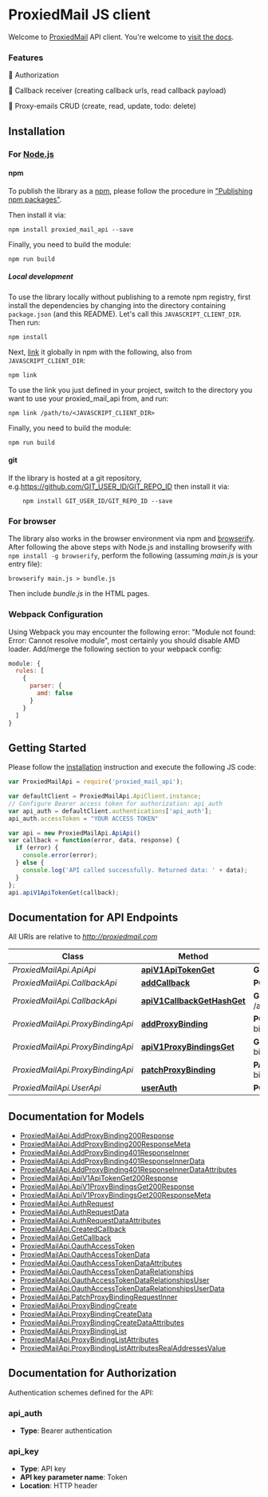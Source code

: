 # ProxiedMail JS client

Welcome to [ProxiedMail](https://proxiedmail.com) API client.
You're welcome to [visit the docs](https://docs.proxiedmail.com).

### Features

🔴 Authorization

🔴 Callback receiver (creating callback urls, read callback payload)

🔴 Proxy-emails CRUD (create, read, update, todo: delete)



## Installation

### For [Node.js](https://nodejs.org/)

#### npm

To publish the library as a [npm](https://www.npmjs.com/), please follow the procedure in ["Publishing npm packages"](https://docs.npmjs.com/getting-started/publishing-npm-packages).

Then install it via:

```shell
npm install proxied_mail_api --save
```

Finally, you need to build the module:

```shell
npm run build
```

##### Local development

To use the library locally without publishing to a remote npm registry, first install the dependencies by changing into the directory containing `package.json` (and this README). Let's call this `JAVASCRIPT_CLIENT_DIR`. Then run:

```shell
npm install
```

Next, [link](https://docs.npmjs.com/cli/link) it globally in npm with the following, also from `JAVASCRIPT_CLIENT_DIR`:

```shell
npm link
```

To use the link you just defined in your project, switch to the directory you want to use your proxied_mail_api from, and run:

```shell
npm link /path/to/<JAVASCRIPT_CLIENT_DIR>
```

Finally, you need to build the module:

```shell
npm run build
```

#### git

If the library is hosted at a git repository, e.g.https://github.com/GIT_USER_ID/GIT_REPO_ID
then install it via:

```shell
    npm install GIT_USER_ID/GIT_REPO_ID --save
```

### For browser

The library also works in the browser environment via npm and [browserify](http://browserify.org/). After following
the above steps with Node.js and installing browserify with `npm install -g browserify`,
perform the following (assuming *main.js* is your entry file):

```shell
browserify main.js > bundle.js
```

Then include *bundle.js* in the HTML pages.

### Webpack Configuration

Using Webpack you may encounter the following error: "Module not found: Error:
Cannot resolve module", most certainly you should disable AMD loader. Add/merge
the following section to your webpack config:

```javascript
module: {
  rules: [
    {
      parser: {
        amd: false
      }
    }
  ]
}
```

## Getting Started

Please follow the [installation](#installation) instruction and execute the following JS code:

```javascript
var ProxiedMailApi = require('proxied_mail_api');

var defaultClient = ProxiedMailApi.ApiClient.instance;
// Configure Bearer access token for authorization: api_auth
var api_auth = defaultClient.authentications['api_auth'];
api_auth.accessToken = "YOUR ACCESS TOKEN"

var api = new ProxiedMailApi.ApiApi()
var callback = function(error, data, response) {
  if (error) {
    console.error(error);
  } else {
    console.log('API called successfully. Returned data: ' + data);
  }
};
api.apiV1ApiTokenGet(callback);

```

## Documentation for API Endpoints

All URIs are relative to *http://proxiedmail.com*

Class | Method | HTTP request | Description
------------ | ------------- | ------------- | -------------
*ProxiedMailApi.ApiApi* | [**apiV1ApiTokenGet**](docs/ApiApi.md#apiV1ApiTokenGet) | **GET** /api/v1/api-token | Auhtorization
*ProxiedMailApi.CallbackApi* | [**addCallback**](docs/CallbackApi.md#addCallback) | **POST** /api/v1/callback | Auhtorization
*ProxiedMailApi.CallbackApi* | [**apiV1CallbackGetHashGet**](docs/CallbackApi.md#apiV1CallbackGetHashGet) | **GET** /api/v1/callback/get/{hash} | Auhtorization
*ProxiedMailApi.ProxyBindingApi* | [**addProxyBinding**](docs/ProxyBindingApi.md#addProxyBinding) | **POST** /api/v1/proxy-bindings | Auhtorization
*ProxiedMailApi.ProxyBindingApi* | [**apiV1ProxyBindingsGet**](docs/ProxyBindingApi.md#apiV1ProxyBindingsGet) | **GET** /api/v1/proxy-bindings | Auhtorization
*ProxiedMailApi.ProxyBindingApi* | [**patchProxyBinding**](docs/ProxyBindingApi.md#patchProxyBinding) | **PATCH** /api/v1/proxy-bindings/{id} | Auhtorization
*ProxiedMailApi.UserApi* | [**userAuth**](docs/UserApi.md#userAuth) | **POST** /api/v1/auth | Auhtorization


## Documentation for Models

 - [ProxiedMailApi.AddProxyBinding200Response](docs/AddProxyBinding200Response.md)
 - [ProxiedMailApi.AddProxyBinding200ResponseMeta](docs/AddProxyBinding200ResponseMeta.md)
 - [ProxiedMailApi.AddProxyBinding401ResponseInner](docs/AddProxyBinding401ResponseInner.md)
 - [ProxiedMailApi.AddProxyBinding401ResponseInnerData](docs/AddProxyBinding401ResponseInnerData.md)
 - [ProxiedMailApi.AddProxyBinding401ResponseInnerDataAttributes](docs/AddProxyBinding401ResponseInnerDataAttributes.md)
 - [ProxiedMailApi.ApiV1ApiTokenGet200Response](docs/ApiV1ApiTokenGet200Response.md)
 - [ProxiedMailApi.ApiV1ProxyBindingsGet200Response](docs/ApiV1ProxyBindingsGet200Response.md)
 - [ProxiedMailApi.ApiV1ProxyBindingsGet200ResponseMeta](docs/ApiV1ProxyBindingsGet200ResponseMeta.md)
 - [ProxiedMailApi.AuthRequest](docs/AuthRequest.md)
 - [ProxiedMailApi.AuthRequestData](docs/AuthRequestData.md)
 - [ProxiedMailApi.AuthRequestDataAttributes](docs/AuthRequestDataAttributes.md)
 - [ProxiedMailApi.CreatedCallback](docs/CreatedCallback.md)
 - [ProxiedMailApi.GetCallback](docs/GetCallback.md)
 - [ProxiedMailApi.OauthAccessToken](docs/OauthAccessToken.md)
 - [ProxiedMailApi.OauthAccessTokenData](docs/OauthAccessTokenData.md)
 - [ProxiedMailApi.OauthAccessTokenDataAttributes](docs/OauthAccessTokenDataAttributes.md)
 - [ProxiedMailApi.OauthAccessTokenDataRelationships](docs/OauthAccessTokenDataRelationships.md)
 - [ProxiedMailApi.OauthAccessTokenDataRelationshipsUser](docs/OauthAccessTokenDataRelationshipsUser.md)
 - [ProxiedMailApi.OauthAccessTokenDataRelationshipsUserData](docs/OauthAccessTokenDataRelationshipsUserData.md)
 - [ProxiedMailApi.PatchProxyBindingRequestInner](docs/PatchProxyBindingRequestInner.md)
 - [ProxiedMailApi.ProxyBindingCreate](docs/ProxyBindingCreate.md)
 - [ProxiedMailApi.ProxyBindingCreateData](docs/ProxyBindingCreateData.md)
 - [ProxiedMailApi.ProxyBindingCreateDataAttributes](docs/ProxyBindingCreateDataAttributes.md)
 - [ProxiedMailApi.ProxyBindingList](docs/ProxyBindingList.md)
 - [ProxiedMailApi.ProxyBindingListAttributes](docs/ProxyBindingListAttributes.md)
 - [ProxiedMailApi.ProxyBindingListAttributesRealAddressesValue](docs/ProxyBindingListAttributesRealAddressesValue.md)


## Documentation for Authorization


Authentication schemes defined for the API:
### api_auth

- **Type**: Bearer authentication

### api_key


- **Type**: API key
- **API key parameter name**: Token
- **Location**: HTTP header

